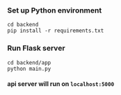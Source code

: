 ### Set up Python environment
```shell
cd backend
pip install -r requirements.txt
```
### Run Flask server
```shell
cd backend/app
python main.py
```
#### api server will run on `localhost:5000`
